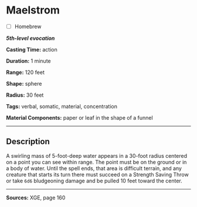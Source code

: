 # Maelstrom

- [ ] Homebrew

***5th-level evocation***

**Casting Time:** action

**Duration:** 1 minute

**Range:** 120 feet

**Shape:** sphere

**Radius:** 30 feet

**Tags:** verbal, somatic, material, concentration

**Material Components:** paper or leaf in the shape of a funnel

---

## Description
A swirling mass of 5-foot-deep water appears in a 30-foot radius centered on a point you can see within range.
The point must be on the ground or in a body of water.
Until the spell ends, that area is difficult terrain, and any creature that starts its turn there must succeed on a Strength Saving Throw or take `6d6` bludgeoning damage and be pulled 10 feet toward the center.

---

**Sources:** XGE, page 160
